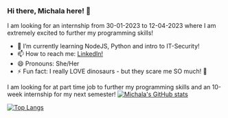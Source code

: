 ### Hi there, Michala here! 👋

I am looking for an internship from 30-01-2023 to 12-04-2023 where I am extremely excited to further my programming skills!

- 🌱 I’m currently learning NodeJS, Python and intro to IT-Security!
- 📫 How to reach me: [LinkedIn!](https://www.linkedin.com/in/michalanybroe)
- 😄 Pronouns: She/Her
- ⚡ Fun fact: I really LOVE dinosaurs - but they scare me SO much! 🦖

I am looking for at part time job to further my programming skills and an 10-week internship for my next semester!
[![Michala's GitHub stats](https://github-readme-stats.vercel.app/api?username=MichalaNybroe)](https://www.linkedin.com/in/michalanybroe)

[![Top Langs](https://github-readme-stats.vercel.app/api/top-langs/?username=MichalaNybroe)](https://www.linkedin.com/in/michalanybroe)


<!--

Here are some ideas to get you started:

- 🔭 I’m currently working on ...
- 👯 I’m looking to collaborate on ...
- 🤔 I’m looking for help with ...
- 💬 Ask me about ...
-->
